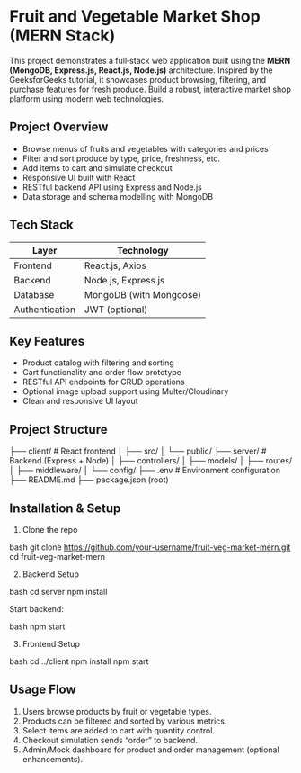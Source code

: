 

# Fruit and Vegetable Market Shop (MERN Stack)

This project demonstrates a full‑stack web application built using the **MERN (MongoDB, Express.js, React.js, Node.js)** architecture.
Inspired by the GeeksforGeeks tutorial, it showcases product browsing, filtering, and purchase features for fresh produce. Build a robust, 
interactive market shop platform using modern web technologies.

## Project Overview

* Browse menus of fruits and vegetables with categories and prices
* Filter and sort produce by type, price, freshness, etc.
* Add items to cart and simulate checkout
* Responsive UI built with React
* RESTful backend API using Express and Node.js
* Data storage and schema modelling with MongoDB


##  Tech Stack

| Layer          | Technology              |
| -------------- | ----------------------- |
| Frontend       | React.js, Axios         |
| Backend        | Node.js, Express.js     |
| Database       | MongoDB (with Mongoose) |
| Authentication | JWT (optional)          |


## Key Features

*  Product catalog with filtering and sorting
*  Cart functionality and order flow prototype
*  RESTful API endpoints for CRUD operations
*  Optional image upload support using Multer/Cloudinary
* Clean and responsive UI layout

## Project Structure


├── client/                 # React frontend
│   ├── src/
│   └── public/
├── server/                 # Backend (Express + Node)
│   ├── controllers/
│   ├── models/
│   ├── routes/
│   ├── middleware/
│   └── config/
├── .env                    # Environment configuration
├── README.md
├── package.json (root)

##  Installation & Setup

 1. Clone the repo

bash
git clone https://github.com/your-username/fruit-veg-market-mern.git
cd fruit-veg-market-mern

 2. Backend Setup

bash
cd server
npm install

Start backend:

bash
npm start

 3. Frontend Setup

bash
cd ../client
npm install
npm start


## Usage Flow

1. Users browse products by fruit or vegetable types.
2. Products can be filtered and sorted by various metrics.
3. Select items are added to cart with quantity control.
4. Checkout simulation sends “order” to backend.
5. Admin/Mock dashboard for product and order management (optional enhancements).

